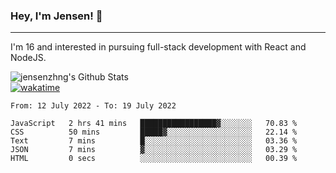 ### Hey, I'm Jensen! 👋

---

I'm 16 and interested in pursuing full-stack development with React and NodeJS.

![jensenzhng's Github Stats](https://github-readme-stats.vercel.app/api?username=jensenzhng&theme=dark&show_icons=true&count_private=true)
<br />
[![wakatime](https://wakatime.com/badge/user/cbfc263d-3611-4e36-8278-8fad45fe3f62.svg)](https://wakatime.com/@cbfc263d-3611-4e36-8278-8fad45fe3f62)

<!--START_SECTION:waka-->

```text
From: 12 July 2022 - To: 19 July 2022

JavaScript   2 hrs 41 mins   █████████████████▓░░░░░░░   70.83 %
CSS          50 mins         █████▓░░░░░░░░░░░░░░░░░░░   22.14 %
Text         7 mins          █░░░░░░░░░░░░░░░░░░░░░░░░   03.36 %
JSON         7 mins          ▓░░░░░░░░░░░░░░░░░░░░░░░░   03.29 %
HTML         0 secs          ░░░░░░░░░░░░░░░░░░░░░░░░░   00.39 %
```

<!--END_SECTION:waka-->
